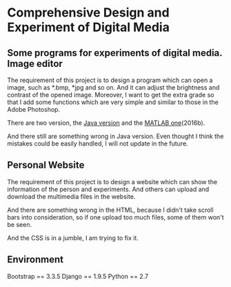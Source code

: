Comprehensive Design and Experiment of Digital Media
===
Some programs for experiments of digital media.  
Image editor
---
The requirement of this project is to design a program which can open a image, such as *.bmp, *jpg and so on. And it can adjust the brightness and contrast of the opened image. Moreover, I want to get the extra grade so that I add some functions which are very simple and similar to those in the Adobe Photoshop.   

There are two version, the [Java version](https://github.com/Mr-Phoebe/ProgramDesign/tree/master/Comprehensive%20Design%20and%20Experiment%20of%20Digital%20Media%20Content/edit_image) and the [MATLAB one](https://github.com/Mr-Phoebe/ProgramDesign/tree/master/Comprehensive%20Design%20and%20Experiment%20of%20Digital%20Media%20Content/matlab%20photoshop)(2016b).  

And there still are something wrong in Java version. Even thought I think the mistakes could be easily handled, I will not update in the future.  

Personal Website
---
The requirement of this project is to design a website which can show the information of the person and experiments. And others can upload and download the multimedia files in the website.  

And there are something wrong in the HTML, because I didn't take scroll bars into consideration, so if one upload too much files, some of them won't be seen.  

And the CSS is in a jumble, I am trying to fix it.  
## Environment
Bootstrap == 3.3.5
Django == 1.9.5
Python == 2.7

